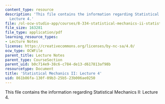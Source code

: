 ```yaml
---
content_type: resource
description: 'This file contains the information regarding Statistical Mechanics II:
  Lecture 4.'
file: /ol-ocw-studio-app/courses/8-334-statistical-mechanics-ii-statistical-physics-of-fields-spring-2014/861b86fa130f09b325b523b006ae0250_MIT8_334S14_Lec4.pdf
file_size: 163281
file_type: application/pdf
learning_resource_types:
- Lecture Notes
license: https://creativecommons.org/licenses/by-nc-sa/4.0/
ocw_type: OCWFile
parent_title: Lecture Notes
parent_type: CourseSection
parent_uid: b0c714e9-38c6-c784-de13-d617813af98b
resourcetype: Document
title: 'Statistical Mechanics II: Lecture 4'
uid: 861b86fa-130f-09b3-25b5-23b006ae0250
---
```

This file contains the information regarding Statistical Mechanics II: Lecture 4.